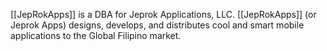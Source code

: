 [[JepRokApps]] is a DBA for Jeprok Applications, LLC.  [[JepRokApps]] (or Jeprok Apps) designs, develops, and distributes cool and smart mobile applications to the Global Filipino market.